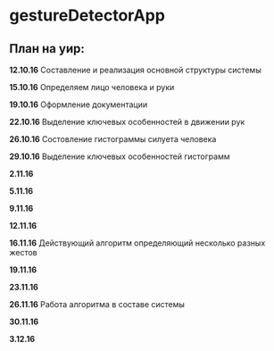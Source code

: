 # gestureDetectorApp

## План на уир:

**12.10.16** Составление и реализация основной структуры системы

**15.10.16** Определяем лицо человека и руки

**19.10.16** Оформление документации

**22.10.16** Выделение ключевых особенностей в движении рук

**26.10.16** Состовление гистограммы силуета человека

**29.10.16** Выделение ключевых особенностей гистограмм

**2.11.16** 

**5.11.16** 

**9.11.16** 

**12.11.16** 

**16.11.16** Действующий алгоритм определяющий несколько разных жестов

**19.11.16** 

**23.11.16** 

**26.11.16** Работа алгоритма в составе системы

**30.11.16**

**3.12.16** 
